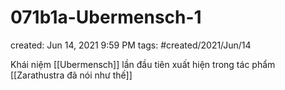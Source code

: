 ---
---

# 071b1a-Ubermensch-1

created: Jun 14, 2021 9:59 PM
tags: #created/2021/Jun/14

Khái niệm [[Ubermensch]] lần đầu tiên xuất hiện trong tác phẩm [[Zarathustra đã nói như thế]]
